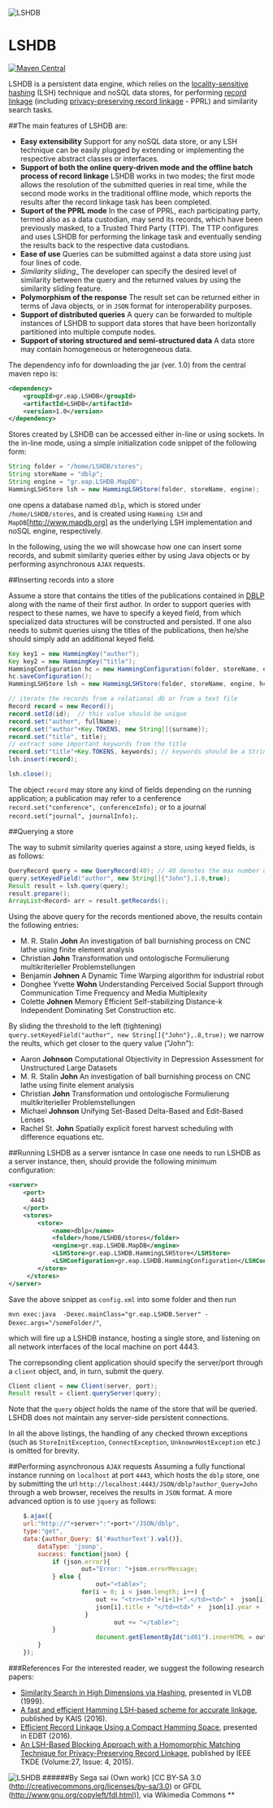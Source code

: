 ![LSHDB](https://upload.wikimedia.org/wikipedia/commons/thumb/d/d1/Sierpinski_deep.svg/128px-Sierpinski_deep.svg.png)


# LSHDB 

[![Maven Central](https://maven-badges.herokuapp.com/maven-central/gr.eap.LSHDB/LSHDB/badge.svg)](http://search.maven.org/#search%7Cga%7C1%7Cg%3A%22gr.eap.LSHDB%22)


LSHDB is a persistent data engine, which relies on the [locality-sensitive hashing](https://en.wikipedia.org/wiki/Locality-sensitive_hashing) (LSH) technique and noSQL data stores, 
for performing [record linkage](https://en.wikipedia.org/wiki/Record_linkage) (including [privacy-preserving record linkage](https://www.cs.cmu.edu/~rjhall/linkage_survey_final.pdf) - PPRL) and similarity search tasks.

##The main features of LSHDB are:
* __Easy extensibility__  Support for any noSQL data store, or any LSH technique can be easily plugged by extending or implementing the respective abstract classes or interfaces.
* __Support of both the online query-driven mode and the offline batch process of record linkage__  LSHDB works in two modes; the first mode allows the resolution of the submitted queries in real time, while the second mode works in the traditional offline mode, which reports the results after the record linkage task has been completed.
* __Suport of the PPRL mode__  In the case of PPRL, each participating party, termed also as a data custodian, may send its records, which have been previously masked, to a Trusted Third Party (TTP). The TTP configures and uses LSHDB for performing the linkage task and eventually sending the results back to the respective data custodians.
* __Ease of use__  Queries can be submitted against a data store using just four lines of code.
* _Similarity sliding__  The developer can specify the desired level of similarity between the query and the returned values by using the similarity sliding feature. 
* __Polymorphism of the response__  The result set can be returned either in terms of Java objects, or in `JSON` format for interoperability purposes.
* __Support of distributed queries__  A query can be forwarded to multiple instances of LSHDB to support data stores that have been horizontally partitioned into multiple compute nodes.
* __Support of storing structured and semi-structured data__  A data store may contain homogeneous or heterogeneous data.


The dependency info for downloading the jar (ver. 1.0) from the central maven repo is:
```xml
<dependency>
    <groupId>gr.eap.LSHDB</groupId>
    <artifactId>LSHDB</artifactId>
    <version>1.0</version>
</dependency>
```


Stores created by LSHDB can be accessed either in-line or using sockets. 
In the in-line mode, using a simple initialization code snippet of the following form:
```java
String folder = "/home/LSHDB/stores";
String storeName = "dblp";
String engine = "gr.eap.LSHDB.MapDB";
HammingLSHStore lsh = new HammingLSHStore(folder, storeName, engine);
```
one opens a database named `dblp`, which is stored under `/home/LSHDB/stores`, and is created using `Hamming LSH` and `MapDB`[http://www.mapdb.org] as the underlying LSH implementation and noSQL engine, respectively.


In the following, using the  we will showcase how one can insert some records, and submit similarity queries either by using Java objects or by performing asynchronous `AJAX` requests.


##Inserting records into a store

Assume a store that contains the titles of the publications contained in [DBLP](http://dblp.uni-trier.de/) along with the name of their first author. In order to support queries with respect to these names, we have to specify a keyed field, from which specialized data structures will be constructed and persisted. If one also needs to submit queries uisng the titles of the publications, then he/she should simply add an additional keyed field.
```java
Key key1 = new HammingKey("author");
Key key2 = new HammingKey("title");
HammingConfiguration hc = new HammingConfiguration(folder, storeName, engine, new Key[]{key1, key2}, true);
hc.saveConfiguration();
HammingLSHStore lsh = new HammingLSHStore(folder, storeName, engine, hc, true);

// iterate the records from a relational db or from a text file
Record record = new Record();
record.setId(id);  // this value should be unique
record.set("author", fullName);
record.set("author"+Key.TOKENS, new String[]{surname}); 
record.set("title", title);
// extract some important keywords from the title
record.set("title"+Key.TOKENS, keywords); // keywords should be a String array
lsh.insert(record);

lsh.close();
```
The object `record` may store any kind of fields depending on the running application; a publication may refer to a cenference `record.set("conference", conferenceInfo);` or to a journal `record.set("journal", journalInfo);`.

##Querying a store

The way to submit similarity queries against a store, using keyed fields, is as follows:
```java
QueryRecord query = new QueryRecord(40); // 40 denotes the max number of the returned records.
query.setKeyedField("author", new String[]{"John"},1.0,true);
Result result = lsh.query(query);
result.prepare();  
ArrayList<Record> arr = result.getRecords();
```

Using the above query for the records mentioned above, the results contain the following entries:

- M. R. Stalin __John__ An investigation of ball burnishing process on CNC lathe using finite element analysis
- Christian __John__ Transformation und ontologische Formulierung multikriterieller Problemstellungen 
- Benjamin __Johnen__ A Dynamic Time Warping algorithm for industrial robot 
- Donghee Yvette __Wohn__ Understanding Perceived Social Support through Communication Time  Frequency  and Media Multiplexity
- Colette __Johnen__ Memory Efficient Self-stabilizing Distance-k Independent Dominating Set Construction etc.

By sliding the threshold to the left (tightening) 
`query.setKeyedField("author", new String[]{"John"},.8,true);`
we narrow the reults, which get closer to the query value ("John"):

- Aaron __Johnson__ Computational Objectivity in Depression Assessment for Unstructured Large Datasets
- M. R. Stalin __John__ An investigation of ball burnishing process on CNC lathe using finite element analysis
- Christian __John__ Transformation und ontologische Formulierung multikriterieller Problemstellungen 
- Michael __Johnson__ Unifying Set-Based  Delta-Based and Edit-Based Lenses
- Rachel St. __John__ Spatially explicit forest harvest scheduling with difference equations etc.

##Running LSHDB as a server isntance
In case one needs to run LSHDB as a server instance, then, should provide the following minimum configuration:
```xml
<server>
    <port>
      4443
    </port>
    <stores>
        <store>
            <name>dblp</name>  
            <folder>/home/LSHDB/stores</folder>
            <engine>gr.eap.LSHDB.MapDB</engine>
            <LSHStore>gr.eap.LSHDB.HammingLSHStore</LSHStore>
            <LSHConfiguration>gr.eap.LSHDB.HammingConfiguration</LSHConfiguration>	   	   
        </store>
     </stores> 
</server>
```
Save the above snippet as `config.xml` into some folder and then run 

`mvn exec:java  -Dexec.mainClass="gr.eap.LSHDB.Server" -Dexec.args="/someFolder/"`,

which will fire up a LSHDB instance, hosting a single store, and listening on all network interfaces of the local machine on port 4443.

The correpsonding client application should specify the server/port through a `client` object, and, in turn, submit the query.
```java
Client client = new Client(server, port);
Result result = client.queryServer(query);
```
Note that the `query` object holds the name of the store that will be queried. LSHDB does not maintain any server-side persistent connections. 

In all the above listings, the handling of any checked thrown exceptions (such as `StoreInitException`, `ConnectException`, `UnknownHostException` etc.) is omitted for brevity.


##Performing asynchronous `AJAX` requests
Assuming a fully functional instance running on `localhost` at port `4443`, which hosts the `dblp` store, one by submitting the url `http://localhost:4443/JSON/dblp?author_Query=John` through a web browser, receives the results in `JSON` format. A more advanced option is to use `jquery` as follows:
```javascript
    $.ajax({
	url:"http://"+server+":"+port+"/JSON/dblp",
	type:"get",
	data:{author_Query: $('#authorText').val()},
        dataType: 'jsonp', 
        success: function(json) {
			if (json.error){
			        out="Error: "+json.errorMessage;
			} else { 
		                out="<table>"; 	  
			        for(i = 0; i < json.length; i++) {
				        out += "<tr><td>"+(i+1)+".</td><td>" +  json[i].author + "</td><td>" + 
				        json[i].title + "</td><td>" +  json[i].year +   "</td></tr>";
			         }
                           	 out += "</table>";
			}
                        document.getElementById("id01").innerHTML = out;
        }
    });
```


###References
For the interested reader, we suggest the following research papers:
* [Similarity Search in High Dimensions via Hashing](http://www.vldb.org/conf/1999/P49.pdf), presented in VLDB (1999).
* [A fast and efficient Hamming LSH-based scheme for accurate linkage](http://link.springer.com/article/10.1007/s10115-016-0919-y), published by KAIS (2016).
* [Efficient Record Linkage Using a Compact Hamming Space](https://openproceedings.org/2016/conf/edbt/paper-56.pdf), presented in EDBT (2016).
* [An LSH-Based Blocking Approach with a Homomorphic Matching Technique for Privacy-Preserving Record Linkage](http://ieeexplore.ieee.org/xpl/login.jsp?tp=&arnumber=6880802&url=http%3A%2F%2Fieeexplore.ieee.org%2Fxpls%2Fabs_all.jsp%3Farnumber%3D6880802), published by IEEE TKDE (Volume:27, Issue: 4, 2015).
 

![LSHDB](https://upload.wikimedia.org/wikipedia/commons/thumb/d/d1/Sierpinski_deep.svg/128px-Sierpinski_deep.svg.png)
######By Sega sai (Own work) [CC BY-SA 3.0 (http://creativecommons.org/licenses/by-sa/3.0) or GFDL (http://www.gnu.org/copyleft/fdl.html)], via Wikimedia Commons **
